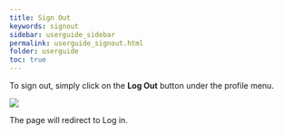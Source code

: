 ```yaml
---
title: Sign Out
keywords: signout
sidebar: userguide_sidebar
permalink: userguide_signout.html
folder: userguide
toc: true
---
```




To sign out, simply click on the **Log Out** button under the profile menu.

![](../images/userguide/logout.jpg)

The page will redirect to Log in.

